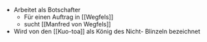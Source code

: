 + Arbeitet als Botschafter
	+ Für einen Auftrag in [[Wegfels]]
	+ sucht [[Manfred von Wegfels]]
+ Wird von den [[Kuo-toa]] als König des Nicht- Blinzeln bezeichnet